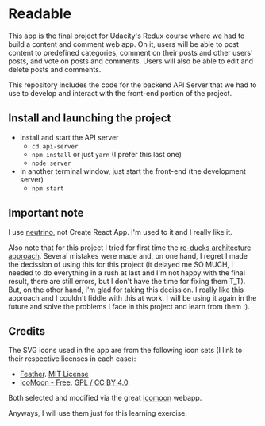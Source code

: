 # Readable

This app is the final project for Udacity's Redux course where we had to build a content and comment web app. On it, users will be able to post content to predefined categories, comment on their posts and other users' posts, and vote on posts and comments. Users will also be able to edit and delete posts and comments.

This repository includes the code for the backend API Server that we had to use to develop and interact with the front-end portion of the project.

## Install and launching the project

* Install and start the API server
  - `cd api-server`
  - `npm install` or just `yarn` (I prefer this last one)
  - `node server`
* In another terminal window, just start the front-end (the development server)
  - `npm start`

## Important note

I use [neutrino](https://neutrino.js.org/), not Create React App.
I'm used to it and I really like it.

Also note that for this project I tried for first time the
[re-ducks architecture approach](https://github.com/alexnm/re-ducks).
Several mistakes were made and, on one hand, I regret I made the decission of
using this for this project
(it delayed me SO MUCH, I needed to do everything in a rush at last and I'm not
happy with the final result, there are still errors, but I don't have the time
for fixing them T_T). But, on the other hand, I'm glad for taking this
decission. I really like this approach and I couldn't fiddle with this at work.
I will be using it again in the future and solve the problems I face in this
project and learn from them :).

## Credits

The SVG icons used in the app are from the following icon sets
(I link to their respective licenses in each case):

- [Feather](https://github.com/feathericons/feather). [MIT License](https://github.com/feathericons/feather#license)
- [IcoMoon - Free](https://icomoon.io/#icons-icomoon). [GPL / CC BY 4.0](https://icomoon.io/#icons-icomoon).

Both selected and modified via the great [Icomoon](https://icomoon.io/app/)
webapp.

Anyways, I will use them just for this learning exercise.
